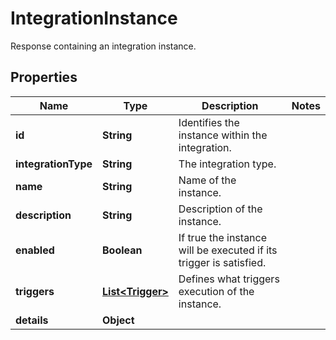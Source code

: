 

# IntegrationInstance

Response containing an integration instance.

## Properties

| Name | Type | Description | Notes |
|------------ | ------------- | ------------- | -------------|
|**id** | **String** | Identifies the instance within the integration. |  |
|**integrationType** | **String** | The integration type. |  |
|**name** | **String** | Name of the instance. |  |
|**description** | **String** | Description of the instance. |  |
|**enabled** | **Boolean** | If true the instance will be executed if its trigger is satisfied. |  |
|**triggers** | [**List&lt;Trigger&gt;**](Trigger.md) | Defines what triggers execution of the instance. |  |
|**details** | **Object** |  |  |



